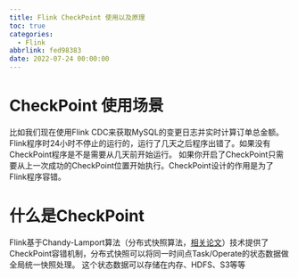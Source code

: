 ```yaml
---
title: Flink CheckPoint 使用以及原理
toc: true
categories:
  - Flink
abbrlink: fed98383
date: 2022-07-24 00:00:00
---
```


# CheckPoint 使用场景

比如我们现在使用Flink CDC来获取MySQL的变更日志并实时计算订单总金额。Flink程序时24小时不停止的运行的，运行了几天之后程序出错了。如果没有CheckPoint程序是不是需要从几天前开始运行。
如果你开启了CheckPoint只需要从上一次成功的CheckPoint位置开始执行。CheckPoint设计的作用是为了Flink程序容错。

# 什么是CheckPoint

Flink基于Chandy-Lamport算法（分布式快照算法，[相关论文](http://lamport.azurewebsites.net/pubs/chandy.pdf)）技术提供了CheckPoint容错机制，分布式快照可以将同一时间点Task/Operate的状态数据做全局统一快照处理。
这个状态数据可以存储在内存、HDFS、S3等等

# 
